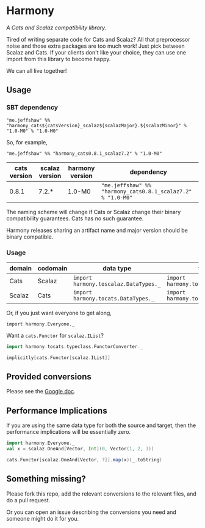 # Harmony
_A Cats and Scalaz compatibility library._

Tired of writing separate code for Cats and Scalaz? All that preprocessor noise and those extra packages are too much work! Just pick between Scalaz and Cats. If your clients don't like your choice, they can use one import from this library to become happy.

We can all live together!

## Usage

### SBT dependency

`"me.jeffshaw" %% "harmony_cats${catsVersion}_scalaz${scalazMajor}.${scalazMinor}" % "1.0-M0" % "1.0-M0"`

So, for example,

`"me.jeffshaw" %% "harmony_cats0.8.1_scalaz7.2" % "1.0-M0"`

| cats version | scalaz version | harmony version | dependency |
| ------------ | -------------- | --------------- | ---------- |
| 0.8.1        | 7.2.*          | 1.0-M0          | `"me.jeffshaw" %% "harmony_cats0.8.1_scalaz7.2" % "1.0-M0"` |

The naming scheme will change if Cats or Scalaz change their binary compatibility guarantees. Cats has no such guarantee.

Harmony releases sharing an artifact name and major version should be binary compatible.

### Usage

| domain | codomain | data type | type class | both |
| ------ | -------- | --------- | ---------- | ---- |
| Cats   | Scalaz   | `import harmony.toscalaz.DataTypes._` | `import harmony.toscalaz.TypeClasses._` | `import harmony.ToScalaz._` |
| Scalaz   | Cats   | `import harmony.tocats.DataTypes._` | `import harmony.tocats.TypeClasses._` | `import harmony.ToCats._` |

Or, if you just want everyone to get along,

`import harmony.Everyone._`

Want a `cats.Functor` for `scalaz.IList`?

```scala
import harmony.tocats.typeclass.FunctorConverter._

implicitly[cats.Functor[scalaz.IList]]
```

## Provided conversions

Please see the [Google doc](https://docs.google.com/spreadsheets/d/1GCiEnpMJ88Nck7Bw24ef98KMs33RnWQBH29p-b8N60w/edit#gid=524513852).

## Performance Implications

If you are using the same data type for both the source and target, then the performance implications will be essentially zero.

```scala
import harmony.Everyone._
val x = scalaz.OneAnd[Vector, Int](0, Vector(1, 2, 3))

cats.Functor[scalaz.OneAnd[Vector, ?]].map(x)(_.toString)
```

## Something missing?

Please fork this repo, add the relevant conversions to the relevant files, and do a pull request.

Or you can open an issue describing the conversions you need and someone might do it for you.
